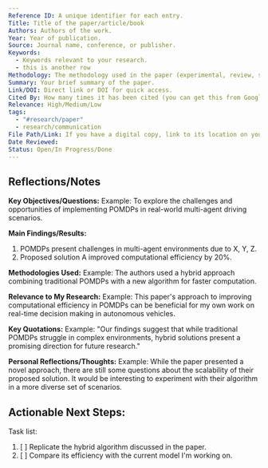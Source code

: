 ```yaml
---
Reference ID: A unique identifier for each entry.
Title: Title of the paper/article/book
Authors: Authors of the work.
Year: Year of publication.
Source: Journal name, conference, or publisher.
Keywords:
  - Keywords relevant to your research.
  - this is another row
Methodology: The methodology used in the paper (experimental, review, simulation, etc.).
Summary: Your brief summary of the paper.
Link/DOI: Direct link or DOI for quick access.
Cited By: How many times it has been cited (you can get this from Google Scholar, for instance). It helps in identifying influential papers.
Relevance: High/Medium/Low
tags:
  - "#research/paper"
  - research/communication
File Path/Link: If you have a digital copy, link to its location on your drive for quick access.
Date Reviewed: 
Status: Open/In Progress/Done
---
```


## Reflections/Notes

**Key Objectives/Questions:**
Example: To explore the challenges and opportunities of implementing POMDPs in real-world multi-agent driving scenarios.

**Main Findings/Results:**
1. POMDPs present challenges in multi-agent environments due to X, Y, Z.
2. Proposed solution A improved computational efficiency by 20%.  

**Methodologies Used:**
Example: The authors used a hybrid approach combining traditional POMDPs with a new algorithm for faster computation.

**Relevance to My Research:**
Example: This paper's approach to improving computational efficiency in POMDPs can be beneficial for my own work on real-time decision making in autonomous vehicles.

**Key Quotations:**
Example: "Our findings suggest that while traditional POMDPs struggle in complex environments, hybrid solutions present a promising direction for future research."

**Personal Reflections/Thoughts:**
Example: While the paper presented a novel approach, there are still some questions about the scalability of their proposed solution. It would be interesting to experiment with their algorithm in a more diverse set of scenarios.
  

## Actionable Next Steps:

Task list:
1. [ ] Replicate the hybrid algorithm discussed in the paper.
2. [ ] Compare its efficiency with the current model I'm working on.